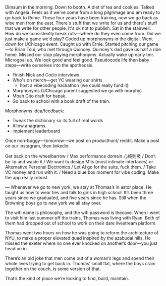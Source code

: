 Dimsum in the morning. Down to booth. A diet of tea and cookies. Talked with Angela. Feels as if we've come from a long pilgrimage and am ready to go back to Rome. These four years have been training, now we go back as wise men from the east. There's stuff that we write for us and there's stuff that we write for other people. It's ok not to publish. Sat in the stairwell. How do we consistently break ruts—where do they even come from. Did we just make a game we'd play? Coded up morphonyms in the digital. Went down for UChicago event. Caught up with Ernie. Started pitching our game—to Brian Tsui, who met through Quincey. Quincey's dad gave us half a ride home. Missed our stop playing morphonyms. Actually wake up early tmr. Microgoal up. We look good and feel good. Pseudocode life then baby steps—write ourselves into the apotheosis.

- Finish Nick and Coclo interviews
- Who's on merch—get YC wearing our shirts
	- host a vibecoding hackathon (we could really fund it)
- Morphonyms (UChicago parent suggested we go with morphy)
- Mbah Gito draft for bapak.
- Go back to school with a book draft of the train.

Morphonyms idea/feedback:
- Tweak the dictionary so its full of real words
- Allow anagrams.
- implement leaderboard

Once non-buggy—tomorrow—we post on producthunt/ reddit. Make a post on our instagram, then linkedin. 

Get back on the wheelbarrow / Max performance domain 心纯则灵 / Don’t be lip and waste it / We want to design MIIs (most intimate interfaces) or Alternative Personal Electronics / Let AI go for the suits, fuck them. / Take VC money and run with it. / Need a blue box moment for vibe coding. Make the app really robust.

—
Whenever we go to new york, we stay at Thomas’s in astor place. He taught us how to wear ties and talk to girls in high school. It’s been three years since we graduated, and five years since he has. Still when the Browning boys go to new york we all stay over.

The wifi name is philosophy, and the wifi password is thecave. When I went to visit him last summer off the trains, Thomas was living with Ryan. Both of them had dropped out of school to work on their dare livestream platform.

Thomas went two hours on how he was going to reform the architecture of NYU, to make a proper elevated quad inspired by the azabudai hills. He missed the exeter where no one ever knocked on another’s door—you just head on in.

There’s an old joke that men come out of a woman’s legs and spend their whole lives trying to get back in. Thomas’ small flat, where the boys cram together on the couch, is some version of that.

That’s the kind of place we’re looking to find, build, maintain.
